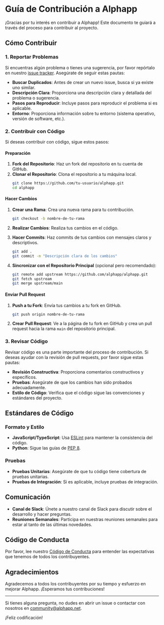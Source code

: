 # Guía de Contribución a Alphapp

¡Gracias por tu interés en contribuir a Alphapp! Este documento te guiará a través del proceso para contribuir al proyecto.

## Cómo Contribuir

### 1. Reportar Problemas

Si encuentras algún problema o tienes una sugerencia, por favor repórtalo en nuestro [issue tracker](https://github.com/alphapp/issues). Asegúrate de seguir estas pautas:

- **Buscar Duplicados**: Antes de crear un nuevo issue, busca si ya existe uno similar.
- **Descripción Clara**: Proporciona una descripción clara y detallada del problema o sugerencia.
- **Pasos para Reproducir**: Incluye pasos para reproducir el problema si es aplicable.
- **Entorno**: Proporciona información sobre tu entorno (sistema operativo, versión de software, etc.).

### 2. Contribuir con Código

Si deseas contribuir con código, sigue estos pasos:

#### Preparación

1. **Fork del Repositorio**: Haz un fork del repositorio en tu cuenta de GitHub.
2. **Clonar el Repositorio**: Clona el repositorio a tu máquina local.
   ```bash
   git clone https://github.com/tu-usuario/alphapp.git
   cd alphapp
   ```

#### Hacer Cambios

1. **Crear una Rama**: Crea una nueva rama para tu contribución.
   ```bash
   git checkout -b nombre-de-tu-rama
   ```

2. **Realizar Cambios**: Realiza tus cambios en el código.

3. **Hacer Commits**: Haz commits de tus cambios con mensajes claros y descriptivos.
   ```bash
   git add .
   git commit -m "Descripción clara de los cambios"
   ```

4. **Sincronizar con el Repositorio Principal** (opcional pero recomendado):
   ```bash
   git remote add upstream https://github.com/alphapp/alphapp.git
   git fetch upstream
   git merge upstream/main
   ```

#### Enviar Pull Request

1. **Push a tu Fork**: Envía tus cambios a tu fork en GitHub.
   ```bash
   git push origin nombre-de-tu-rama
   ```

2. **Crear Pull Request**: Ve a la página de tu fork en GitHub y crea un pull request hacia la rama `main` del repositorio principal.

### 3. Revisar Código

Revisar código es una parte importante del proceso de contribución. Si deseas ayudar con la revisión de pull requests, por favor sigue estas pautas:

- **Revisión Constructiva**: Proporciona comentarios constructivos y específicos.
- **Pruebas**: Asegúrate de que los cambios han sido probados adecuadamente.
- **Estilo de Código**: Verifica que el código sigue las convenciones y estándares del proyecto.

## Estándares de Código

### Formato y Estilo

- **JavaScript/TypeScript**: Usa [ESLint](https://eslint.org/) para mantener la consistencia del código.
- **Python**: Sigue las guías de [PEP 8](https://www.python.org/dev/peps/pep-0008/).

### Pruebas

- **Pruebas Unitarias**: Asegúrate de que tu código tiene cobertura de pruebas unitarias.
- **Pruebas de Integración**: Si es aplicable, incluye pruebas de integración.

## Comunicación

- **Canal de Slack**: Únete a nuestro canal de Slack para discutir sobre el desarrollo y hacer preguntas.
- **Reuniones Semanales**: Participa en nuestras reuniones semanales para estar al tanto de las últimas novedades.

## Código de Conducta

Por favor, lee nuestro [Código de Conducta](CODE_OF_CONDUCT.md) para entender las expectativas que tenemos de todos los contribuyentes.

## Agradecimientos

Agradecemos a todos los contribuyentes por su tiempo y esfuerzo en mejorar Alphapp. ¡Esperamos tus contribuciones!

---

Si tienes alguna pregunta, no dudes en abrir un issue o contactar con nosotros en [community@alphapp.net](mailto:community@alphapp.net).

¡Feliz codificación!
```
